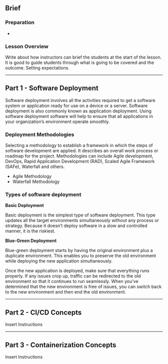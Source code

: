 ## Brief

### Preparation

-

### Lesson Overview

Write about how instructors can brief the students at the start of the lesson. It is good to guide students through what is going to be covered and the outcome. Setting expectations.

---

## Part 1 - Software Deployment

Software deployment involves all the activities required to get a software system or application ready for use on a device or a server. Software deployment is also commonly known as application deployment. Using software deployment software will help to ensure that all applications in your organization’s environment operate smoothly.

### Deployment Methodologies

Selecting a methodology to establish a framework in which the steps of software development are applied. It describes an overall work process or roadmap for the project. Methodologies can include Agile development, DevOps, Rapid Application Development (RAD), Scaled Agile Framework (SAFe), Waterfall and others.

- Agile Methodology
- Waterfall Methodology

### Types of software deployment

**Basic Deployment**

Basic deployment is the simplest type of software deployment. This type updates all the target environments simultaneously without any process or strategy. Because it doesn’t deploy software in a slow and controlled manner, it is the riskiest.

**Blue-Green Deployment**

Blue-green deployment starts by having the original environment plus a duplicate environment. This enables you to preserve the old environment while deploying the new application simultaneously.

Once the new application is deployed, make sure that everything runs properly. If any issues crop up, traffic can be redirected to the old environment so that it continues to run seamlessly. When you’ve determined that the new environment is free of issues, you can switch back to the new environment and then end the old environment.


---

## Part 2 - CI/CD Concepts

Insert Instructions

---

## Part 3 - Containerization Concepts

Insert Instructions
